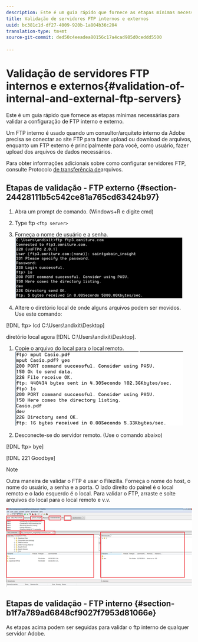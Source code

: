 ```yaml
---
description: Este é um guia rápido que fornece as etapas mínimas necessárias para validar a configuração de FTP interno e externo.
title: Validação de servidores FTP internos e externos
uuid: bc381c1d-df27-4009-920b-1a804b36c204
translation-type: tm+mt
source-git-commit: ded50c4eeadea80156c17a4cad985d0ceddd5500

---
```



# Validação de servidores FTP internos e externos{#validation-of-internal-and-external-ftp-servers}

Este é um guia rápido que fornece as etapas mínimas necessárias para validar a configuração de FTP interno e externo.

Um FTP interno é usado quando um consultor/arquiteto interno da Adobe precisa se conectar ao site FTP para fazer upload ou download de arquivos, enquanto um FTP externo é principalmente para você, como usuário, fazer upload dos arquivos de dados necessários.

Para obter informações adicionais sobre como configurar servidores FTP, consulte Protocolo [de transferência de](https://docs.adobe.com/content/help/en/analytics/export/ftp-and-sftp/ftp-overview.html)arquivos.

## Etapas de validação - FTP externo {#section-24428111b5c542ce81a765cd63424b97}

1. Abra um prompt de comando. (Windows+R e digite cmd)
1. Type ftp `<ftp server>`
1. Forneça o nome de usuário e a senha. ![](assets/dwb_impl_ftp1.png)

1. Altere o diretório local de onde alguns arquivos podem ser movidos. Use este comando:

[!DNL ftp> lcd C:\Users\andixit\Desktop]

diretório local agora [!DNL C:\Users\andixit\Desktop].

1. Copie o arquivo do local para o local remoto. ![](assets/dwb_impl_ftp2.png)

1. Desconecte-se do servidor remoto. (Use o comando abaixo)

[!DNL ftp> bye]

[!DNL 221 Goodbye]

>[!NOTE]
>
>Outra maneira de validar o FTP é usar o Filezilla. Forneça o nome do host, o nome do usuário, a senha e a porta. O lado direito do painel é o local remoto e o lado esquerdo é o local. Para validar o FTP, arraste e solte arquivos do local para o local remoto e v.v.

![](assets/dwb_impl_ftp3.png)

## Etapas de validação - FTP interno {#section-b1f7a789ad6848cf9027f7953d81066e}

As etapas acima podem ser seguidas para validar o ftp interno de qualquer servidor Adobe.
